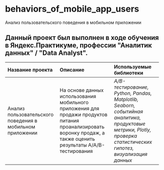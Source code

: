 # behaviors_of_mobile_app_users
 Анализ пользовательского поведения в мобильном приложении
## Данный проект был выполнен в ходе обучения в Яндекс.Практикуме, профессии "Аналитик данных" / "Data Analyst".

| Название проекта | Описание | Используемые библиотеки | 
| :---------------------- | :---------------------- | :---------------------- |
| Анализ пользовательского поведения в мобильном приложении |  На основе данных использования мобильного приложения для продажи продуктов питания проанализировать воронку продаж, а также оценить результаты A/A/B-тестирования | *A/B-тестирование, Python, Pandas, Matplotlib, Seaborn, событийная аналитика, продуктовые метрики, Plotly, проверка статистических гипотез, визуализация данных* |

